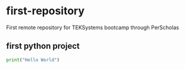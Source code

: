 # first-repository
First remote repository for TEKSystems bootcamp through PerScholas

## first python project
```python
print("Hello World")
```
